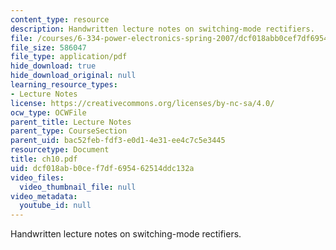 ```yaml
---
content_type: resource
description: Handwritten lecture notes on switching-mode rectifiers.
file: /courses/6-334-power-electronics-spring-2007/dcf018abb0cef7df695462514ddc132a_ch10.pdf
file_size: 586047
file_type: application/pdf
hide_download: true
hide_download_original: null
learning_resource_types:
- Lecture Notes
license: https://creativecommons.org/licenses/by-nc-sa/4.0/
ocw_type: OCWFile
parent_title: Lecture Notes
parent_type: CourseSection
parent_uid: bac52feb-fdf3-e0d1-4e31-ee4c7c5e3445
resourcetype: Document
title: ch10.pdf
uid: dcf018ab-b0ce-f7df-6954-62514ddc132a
video_files:
  video_thumbnail_file: null
video_metadata:
  youtube_id: null
---
```

Handwritten lecture notes on switching-mode rectifiers.